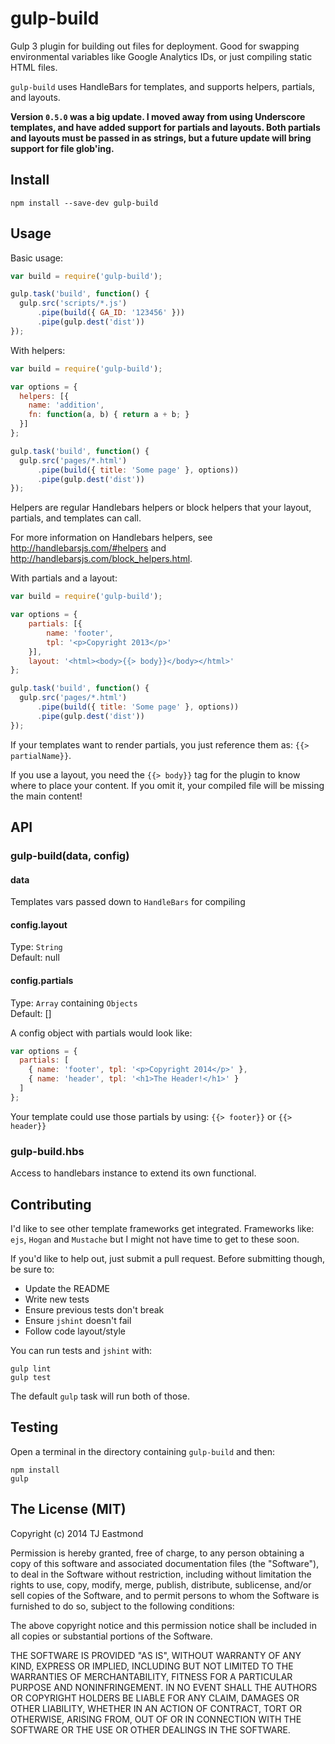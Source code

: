 # gulp-build

Gulp 3 plugin for building out files for deployment. Good for swapping environmental variables like Google Analytics IDs, or just compiling static HTML files.

`gulp-build` uses HandleBars for templates, and supports helpers, partials, and layouts.

**Version `0.5.0` was a big update. I moved away from using Underscore templates, and have added support for partials and layouts. Both partials and layouts must be passed in as strings, but a future update will bring support for file glob'ing.**

## Install

```shell
npm install --save-dev gulp-build
```

## Usage

Basic usage:

```javascript
var build = require('gulp-build');

gulp.task('build', function() {
  gulp.src('scripts/*.js')
      .pipe(build({ GA_ID: '123456' }))
      .pipe(gulp.dest('dist'))
});
```

With helpers:

```javascript
var build = require('gulp-build');

var options = {
  helpers: [{
    name: 'addition',
    fn: function(a, b) { return a + b; }
  }]
};

gulp.task('build', function() {
  gulp.src('pages/*.html')
      .pipe(build({ title: 'Some page' }, options))
      .pipe(gulp.dest('dist'))
});

```

Helpers are regular Handlebars helpers or block helpers that your layout, partials, and templates can call.

For more information on Handlebars helpers, see http://handlebarsjs.com/#helpers and http://handlebarsjs.com/block_helpers.html.

With partials and a layout:

```javascript
var build = require('gulp-build');

var options = {
	partials: [{
		name: 'footer',
		tpl: '<p>Copyright 2013</p>'
	}],
	layout: '<html><body>{{> body}}</body></html>'
};

gulp.task('build', function() {
  gulp.src('pages/*.html')
      .pipe(build({ title: 'Some page' }, options))
      .pipe(gulp.dest('dist'))
});

```

If your templates want to render partials, you just reference them as: `{{> partialName}}`.

If you use a layout, you need the `{{> body}}` tag for the plugin to know where to place your content. If you omit it, your compiled file will be missing the main content!

## API

### gulp-build(data, config)

#### data
Templates vars passed down to `HandleBars` for compiling

#### config.layout
Type: `String`<br />
Default: null

#### config.partials
Type: `Array` containing `Objects`<br />
Default: []

A config object with partials would look like:

```javascript
var options = {
  partials: [
    { name: 'footer', tpl: '<p>Copyright 2014</p>' },
    { name: 'header', tpl: '<h1>The Header!</h1>' }
  ]
};
```

Your template could use those partials by using: `{{> footer}}` or `{{> header}}`

### gulp-build.hbs

Access to handlebars instance to extend its own functional.

## Contributing

I'd like to see other template frameworks get integrated. Frameworks like: `ejs`, `Hogan` and `Mustache` but I might not have time to get to these soon.

If you'd like to help out, just submit a pull request. Before submitting though, be sure to:

* Update the README
* Write new tests
* Ensure previous tests don't break
* Ensure `jshint` doesn't fail
* Follow code layout/style

You can run tests and `jshint` with:

```shell
gulp lint
gulp test
```

The default `gulp` task will run both of those.

## Testing

Open a terminal in the directory containing `gulp-build` and then:

```shell
npm install
gulp
```

## The License (MIT)
Copyright (c) 2014 TJ Eastmond

Permission is hereby granted, free of charge, to any person obtaining a copy of this software and associated documentation files (the "Software"), to deal in the Software without restriction, including without limitation the rights to use, copy, modify, merge, publish, distribute, sublicense, and/or sell copies of the Software, and to permit persons to whom the Software is furnished to do so, subject to the following conditions:

The above copyright notice and this permission notice shall be included in all copies or substantial portions of the Software.

THE SOFTWARE IS PROVIDED "AS IS", WITHOUT WARRANTY OF ANY KIND, EXPRESS OR IMPLIED, INCLUDING BUT NOT LIMITED TO THE WARRANTIES OF MERCHANTABILITY, FITNESS FOR A PARTICULAR PURPOSE AND NONINFRINGEMENT. IN NO EVENT SHALL THE AUTHORS OR COPYRIGHT HOLDERS BE LIABLE FOR ANY CLAIM, DAMAGES OR OTHER LIABILITY, WHETHER IN AN ACTION OF CONTRACT, TORT OR OTHERWISE, ARISING FROM, OUT OF OR IN CONNECTION WITH THE SOFTWARE OR THE USE OR OTHER DEALINGS IN THE SOFTWARE.

